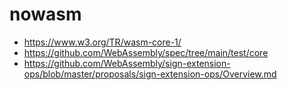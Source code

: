 nowasm
======

- https://www.w3.org/TR/wasm-core-1/
- https://github.com/WebAssembly/spec/tree/main/test/core
- https://github.com/WebAssembly/sign-extension-ops/blob/master/proposals/sign-extension-ops/Overview.md
